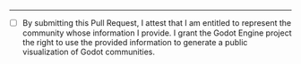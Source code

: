 


---

- [ ] By submitting this Pull Request, I attest that I am entitled to
  represent the community whose information I provide.
  I grant the Godot Engine project the right to use the provided
  information to generate a public visualization of Godot communities.
